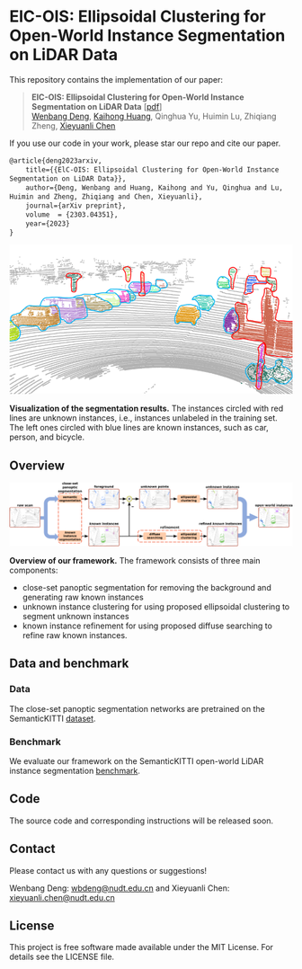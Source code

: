 # ElC-OIS: Ellipsoidal Clustering for Open-World Instance Segmentation on LiDAR Data

This repository contains the implementation of our paper:

> **ElC-OIS: Ellipsoidal Clustering for Open-World Instance Segmentation on LiDAR Data** [[pdf](https://arxiv.org/pdf/2303.04351.pdf)]\
> [Wenbang Deng](https://github.com/dwbzxc),  [Kaihong Huang](https://github.com/mshicom),  Qinghua Yu,  Huimin Lu,  Zhiqiang Zheng,  [Xieyuanli Chen](https://github.com/Chen-Xieyuanli)

If you use our code in your work, please star our repo and cite our paper.

```
@article{deng2023arxiv,
	title={{ElC-OIS: Ellipsoidal Clustering for Open-World Instance Segmentation on LiDAR Data}},
	author={Deng, Wenbang and Huang, Kaihong and Yu, Qinghua and Lu, Huimin and Zheng, Zhiqiang and Chen, Xieyuanli},
	journal={arXiv preprint},
	volume  = {2303.04351},
	year={2023}
}
```

<div align=center>
<img src="./docs/visualization.png"> 
</div>

**Visualization of the segmentation results.** The instances circled with red lines are unknown instances, i.e., instances unlabeled in the training set. The left ones circled with blue lines are known instances, such as car, person, and bicycle.

## Overview

<div align=center>
<img src="./docs/framework.png"> 
</div>

**Overview of our framework.** The framework consists of three main components:
- close-set panoptic segmentation for removing the background and generating raw known instances
- unknown instance clustering for using proposed ellipsoidal clustering to segment unknown instances
- known instance refinement for using proposed diffuse searching to refine raw known instances.

## Data and benchmark

### Data

The close-set panoptic segmentation networks are pretrained on the SemanticKITTI [dataset](http://semantic-kitti.org/). 

### Benchmark

We evaluate our framework on the SemanticKITTI open-world LiDAR instance segmentation [benchmark](https://codalab.lisn.upsaclay.fr/competitions/2183#results). 

## Code

The source code and corresponding instructions will be released soon.

## Contact

Please contact us with any questions or suggestions!

Wenbang Deng: wbdeng@nudt.edu.cn and Xieyuanli Chen: xieyuanli.chen@nudt.edu.cn

## License

This project is free software made available under the MIT License. For details see the LICENSE file.
